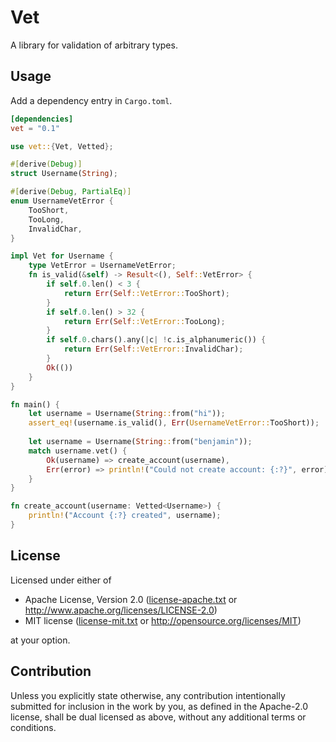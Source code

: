 # Vet

A library for validation of arbitrary types.

## Usage

Add a dependency entry in `Cargo.toml`.

```toml
[dependencies]
vet = "0.1"
```

```rust
use vet::{Vet, Vetted};

#[derive(Debug)]
struct Username(String);

#[derive(Debug, PartialEq)]
enum UsernameVetError {
    TooShort,
    TooLong,
    InvalidChar,
}

impl Vet for Username {
    type VetError = UsernameVetError;
    fn is_valid(&self) -> Result<(), Self::VetError> {
        if self.0.len() < 3 {
            return Err(Self::VetError::TooShort);
        }
        if self.0.len() > 32 {
            return Err(Self::VetError::TooLong);
        }
        if self.0.chars().any(|c| !c.is_alphanumeric()) {
            return Err(Self::VetError::InvalidChar);
        }
        Ok(())
    }
}

fn main() {
    let username = Username(String::from("hi"));
    assert_eq!(username.is_valid(), Err(UsernameVetError::TooShort));
    
    let username = Username(String::from("benjamin"));
    match username.vet() {
        Ok(username) => create_account(username),
        Err(error) => println!("Could not create account: {:?}", error),
    }
}

fn create_account(username: Vetted<Username>) {
    println!("Account {:?} created", username);
}
```

## License

Licensed under either of

- Apache License, Version 2.0 ([license-apache.txt](license-apache.txt) or
  http://www.apache.org/licenses/LICENSE-2.0)
- MIT license ([license-mit.txt](license-mit.txt) or
  http://opensource.org/licenses/MIT)

at your option.

## Contribution

Unless you explicitly state otherwise, any contribution intentionally submitted
for inclusion in the work by you, as defined in the Apache-2.0 license, shall be
dual licensed as above, without any additional terms or conditions.
